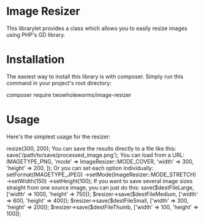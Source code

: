 # Image Resizer
This librarylet provides a class which allows you to easily resize images using PHP's GD library.

# Installation
The easiest way to install this library is with composer. Simply run this command in your project's root directory:

 composer require twowholeworms/image-resizer

# Usage
Here's the simplest usage for the resizer:

 <?php

 use TwoWholeWorms\Utilities\ImageResizer;

 // Resize an image using the default settings (PNG, cover) to 300x200
 $processedImage = ImageResizer::load('/path/to/image_file.png')->resize(300, 200);

You can save the results directly to a file like this:

 <?php

 use TwoWholeWorms\Utilities\ImageResizer;

 // Resize an image using the default settings (PNG, cover) to 300x200 and save it to a file
 $resizer = ImageResizer::load('/path/to/image_file.png')->save('/path/to/save/processed_image.png');

You can load from a URL:

 <?php

 use TwoWholeWorms\Utilities\ImageResizer;

 $resizer = ImageResizer::load('http://url.to/image.png');

You can pass in configuration options when loading the source image:

 <?php

 use TwoWholeWorms\Utilities\ImageResizer;

 // Create a new instance with specific settings
 $resizer = ImageResizer::load('/path/to/image.gif', [
     'format' => IMAGETYPE_PNG,
     'mode' => ImageResizer::MODE_COVER,
     'width' => 300,
     'height' => 200,
 ]);

Or you can set each option individually:

 <?php

 use TwoWholeWorms\Utilities\ImageResizer;

 $resizer = ImageResizer::load('/path/to/image.gif');
 $resizer->setFormat(IMAGETYPE_JPEG)
         ->setMode(ImageResizer::MODE_STRETCH)
         ->setWidth(150)
         ->setHeight(100);

If you want to save several image sizes straight from one source image, you can just do this:

 <?php

 use TwoWholeWorms\Utilities\ImageResizer;

 $resizer = ImageResizer::load('/path/to/image')
 $resizer->save($destFileLarge, ['width' => 1000, 'height' => 750]);
 $resizer->save($destFileMedium, ['width' => 600, 'height' => 400]);
 $resizer->save($destFileSmall, ['width' => 300, 'height' => 200]);
 $resizer->save($destFileThumb, ['width' => 100, 'height' => 100]);
